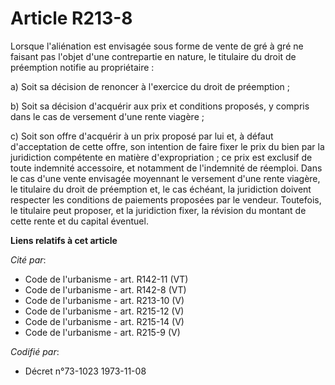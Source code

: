 # Article R213-8

Lorsque l'aliénation est envisagée sous forme de vente de gré à gré ne faisant pas l'objet d'une contrepartie en nature, le
titulaire du droit de préemption notifie au propriétaire :

a) Soit sa décision de renoncer à l'exercice du droit de préemption ;

b) Soit sa décision d'acquérir aux prix et conditions proposés, y compris dans le cas de versement d'une rente viagère ;

c) Soit son offre d'acquérir à un prix proposé par lui et, à défaut d'acceptation de cette offre, son intention de faire
fixer le prix du bien par la juridiction compétente en matière d'expropriation ; ce prix est exclusif de toute indemnité
accessoire, et notamment de l'indemnité de réemploi. Dans le cas d'une vente envisagée moyennant le versement d'une rente
viagère, le titulaire du droit de préemption et, le cas échéant, la juridiction doivent respecter les conditions de paiements
proposées par le vendeur. Toutefois, le titulaire peut proposer, et la juridiction fixer, la révision du montant de cette
rente et du capital éventuel.

**Liens relatifs à cet article**

_Cité par_:

  - Code de l'urbanisme - art. R142-11 (VT)
  - Code de l'urbanisme - art. R142-8 (VT)
  - Code de l'urbanisme - art. R213-10 (V)
  - Code de l'urbanisme - art. R215-12 (V)
  - Code de l'urbanisme - art. R215-14 (V)
  - Code de l'urbanisme - art. R215-9 (V)

_Codifié par_:

  - Décret n°73-1023 1973-11-08
